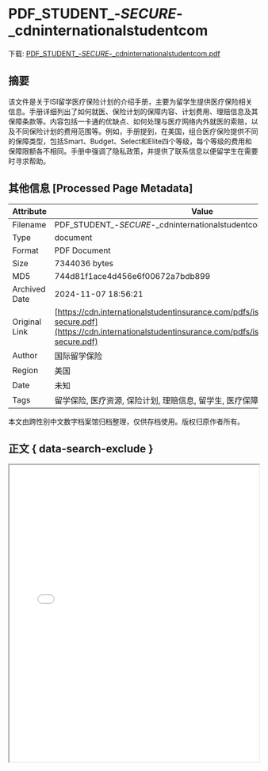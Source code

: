 # PDF_STUDENT_-_SECURE_-_cdninternationalstudentcom

<!-- tcd_download_link -->
下载: <a href="PDF_STUDENT_-_SECURE_-_cdninternationalstudentcom.pdf" download>PDF_STUDENT_-_SECURE_-_cdninternationalstudentcom.pdf</a>
<!-- tcd_download_link_end -->

## 摘要

<!-- tcd_abstract -->
该文件是关于ISI留学医疗保险计划的介绍手册，主要为留学生提供医疗保险相关信息。手册详细列出了如何就医、保险计划的保障内容、计划费用、理赔信息及其保障条款等。内容包括一卡通的优缺点、如何处理与医疗网络内外就医的索赔，以及不同保险计划的费用范围等。例如，手册提到，在美国，组合医疗保险提供不同的保障类型，包括Smart、Budget、Select和Elite四个等级，每个等级的费用和保障限额各不相同。手册中强调了隐私政策，并提供了联系信息以便留学生在需要时寻求帮助。

<!-- tcd_abstract_end -->

## 其他信息 [Processed Page Metadata]

| Attribute       | Value                                  |
|-----------------|----------------------------------------|
| Filename        | PDF_STUDENT_-_SECURE_-_cdninternationalstudentcom.pdf                             |
| Type            | document                                 |
| Format          | PDF Document                               |
| Size            | 7344036 bytes                           |
| MD5             | 744d81f1ace4d456e6f00672a7bdb899                                  |
| Archived Date   | 2024-11-07 18:56:21                             |
| Original Link   | [https://cdn.internationalstudentinsurance.com/pdfs/isi/brochures/cn/student-secure.pdf](https://cdn.internationalstudentinsurance.com/pdfs/isi/brochures/cn/student-secure.pdf)                         |
| Author          | 国际留学保险                               |
| Region          | 美国                               |
| Date            | 未知                                 |
| Tags            | 留学保险, 医疗资源, 保险计划, 理赔信息, 留学生, 医疗保障                                 |

本文由跨性别中文数字档案馆归档整理，仅供存档使用。版权归原作者所有。


## 正文 { data-search-exclude }

<!-- tcd_main_text -->
<iframe src="../PDF_STUDENT_-_SECURE_-_cdninternationalstudentcom.pdf" width="100%" height="600px">
    <p>无法显示PDF，请下载查看。</p>
</iframe>
<!-- tcd_main_text_end -->

